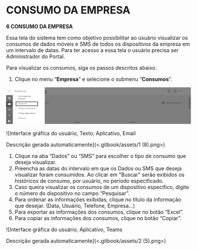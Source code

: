 # CONSUMO DA EMPRESA

**6 CONSUMO DA EMPRESA**

Essa tela do sistema tem como objetivo possibilitar ao usuário visualizar os consumos de dados móveis e SMS de todos os dispositivos da empresa em um intervalo de datas. Para ter acesso a essa tela o usuário precisa ser Administrador do Portal.

Para visualizar os consumos, siga os passos descritos abaixo.

1. Clique no menu “**Empresa**” e selecione o submenu “**Consumos**”.

![](<.gitbook/assets/0 (1) (1) (1).png>)

![Interface gráfica do usuário, Texto, Aplicativo, Email

Descrição gerada automaticamente](<.gitbook/assets/1 (8).png>)

1. Clique na aba “Dados” ou “SMS” para escolher o tipo de consumo que deseja visualizar.
2. Preencha as datas do intervalo em que os Dados ou SMS que deseja visualizar foram consumidos. Ao clicar em "Buscar" serão exibidos os históricos de consumo, por usuário, no período especificado.
3. Caso queira visualizar os consumos de um dispositivo específico, digite o número do dispositivo no campo “Pesquisar”.
4. Para ordenar as informações exibidas, clique no título da informação que desejar. (Data, Usuário, Telefone, Empresa...)
5. Para exportar as informações dos consumos, clique no botão “Excel”.
6. Para copiar as informações dos consumos, clique no botão “Copiar”.

![Interface gráfica do usuário, Aplicativo, Teams

Descrição gerada automaticamente](<.gitbook/assets/2 (5).png>)
